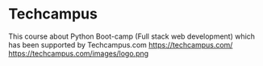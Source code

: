 # Techcampus
This course about Python Boot-camp (Full stack web development) which has been supported by Techcampus.com
https://techcampus.com/
https://techcampus.com/images/logo.png

